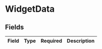 # WidgetData


## Fields

| Field       | Type        | Required    | Description |
| ----------- | ----------- | ----------- | ----------- |